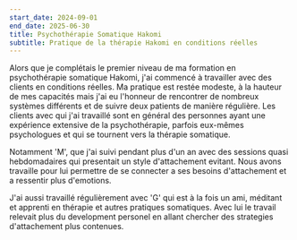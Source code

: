 ```yaml
---
start_date: 2024-09-01
end_date: 2025-06-30
title: Psychothérapie Somatique Hakomi
subtitle: Pratique de la thérapie Hakomi en conditions réelles
---
```

Alors que je complétais le premier niveau de ma formation en psychothérapie somatique Hakomi, j'ai commencé à travailler avec des clients en conditions réelles. Ma pratique est restée modeste, à la hauteur de mes capacités mais j'ai eu l'honneur de rencontrer de nombreux systèmes différents et de suivre deux patients de manière régulière. Les clients avec qui j'ai travaillé sont en général des personnes ayant une expérience extensive de la psychothérapie, parfois eux-mêmes psychologues et qui se tournent vers la thérapie somatique.

Notamment 'M', que j'ai suivi pendant plus d'un an avec des sessions quasi hebdomadaires qui presentait un style d'attachement evitant. Nous avons travaille pour lui permettre de se connecter a ses besoins d'attachement et a ressentir plus d'emotions.

J'ai aussi travaillé régulièrement avec 'G' qui est à la fois un ami, méditant et apprenti en thérapie et autres pratiques somatiques. Avec lui le travail relevait plus du development personel en allant chercher des strategies d'attachement plus contenues.